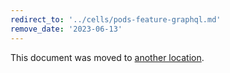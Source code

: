 ```yaml
---
redirect_to: '../cells/pods-feature-graphql.md'
remove_date: '2023-06-13'
---
```


This document was moved to [another location](../cells/pods-feature-graphql.md).

<!-- This redirect file can be deleted after <2023-06-13>. -->
<!-- Redirects that point to other docs in the same project expire in three months. -->
<!-- Redirects that point to docs in a different project or site (link is not relative and starts with `https:`) expire in one year. -->
<!-- Before deletion, see: https://docs.gitlab.com/ee/development/documentation/redirects.html -->
